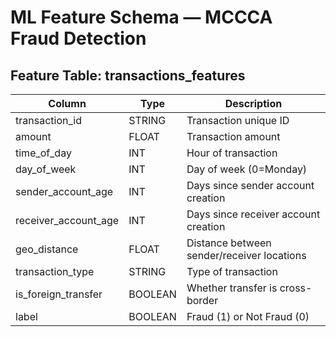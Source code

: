 # ML Feature Schema — MCCCA Fraud Detection

## Feature Table: transactions_features
| Column              | Type     | Description |
|---------------------|----------|-------------|
| transaction_id      | STRING   | Transaction unique ID |
| amount              | FLOAT    | Transaction amount |
| time_of_day         | INT      | Hour of transaction |
| day_of_week         | INT      | Day of week (0=Monday) |
| sender_account_age  | INT      | Days since sender account creation |
| receiver_account_age| INT      | Days since receiver account creation |
| geo_distance        | FLOAT    | Distance between sender/receiver locations |
| transaction_type    | STRING   | Type of transaction |
| is_foreign_transfer | BOOLEAN  | Whether transfer is cross-border |
| label               | BOOLEAN  | Fraud (1) or Not Fraud (0) |
